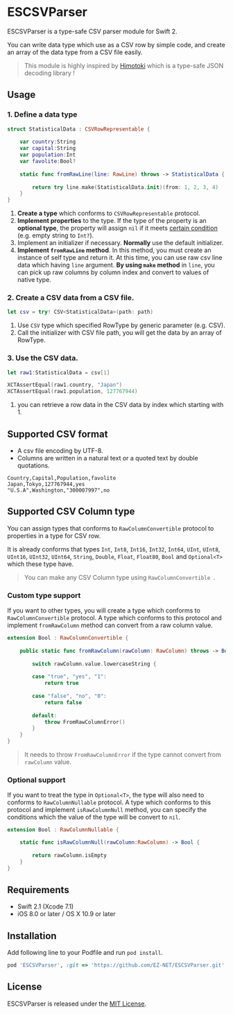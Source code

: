 # ESCSVParser

ESCSVParser is a type-safe CSV parser module for Swift 2.

You can write data type which use as a CSV row by simple code, and create an array of the data type from a CSV file easily.

> This module is highly inspired by [Himotoki](https://github.com/ikesyo/Himotoki) which is a type-safe JSON decoding library !

## Usage

### 1. Define a data type

```swift
struct StatisticalData : CSVRowRepresentable {
	
	var country:String
	var capital:String
	var population:Int
	var favolite:Bool?
	
	static func fromRawLine(line: RawLine) throws -> StatisticalData {
		
		return try line.make(StatisticalData.init)(from: 1, 2, 3, 4)
	}
}
```

1. **Create a type** which conforms to `CSVRowRepresentable` protocol.
2. **Implement properties** to the type. If the type of the property is an **optional type**, the property will assign `nil` if it meets [certain condition](#OptionalSupport) (e.g. empty string to `Int?`).
4. Implement an initializer if necessary. **Normally** use the default initializer.
5. **Implement `fromRawLine` method**. In this method, you must create an instance of self type and return it. At this time, you can use raw csv line data which having `line` argument. **By using `make` method** in `line`, you can pick up raw columns by column index and convert to values of native type.


### 2. Create a CSV data from a CSV file.

```swift
let csv = try! CSV<StatisticalData>(path: path)
```

1. Use `CSV` type which specified RowType by generic parameter (e.g. CSV<StatisticalData>).
2. Call the initializer with CSV file path, you will get the data by an array of RowType.

### 3. Use the CSV data.

```swift
let raw1:StatisticalData = csv[1]

XCTAssertEqual(raw1.country, "Japan")
XCTAssertEqual(raw1.population, 127767944)
```
1. you can retrieve a row data in the CSV data by index which starting with 1.

## Supported CSV format

* A csv file encoding by UTF-8.
* Columns are written in a natural text or a quoted text by double quotations.

```csv
Country,Capital,Population,favolite
Japan,Tokyo,127767944,yes
"U.S.A",Washington,"300007997",no
```

## Supported CSV Column type

You can assign types that conforms to `RawColumnConvertible` protocol to properties in a type for CSV row.

It is already conforms that types `Int`, `Int8`, `Int16`, `Int32`, `Int64`, `UInt`, `UInt8`, `UInt16`, `UInt32`, `UInt64`, `String`, `Double`, `Float`, `Float80`, `Bool` and `Optional<T>` which these type have.

> You can make any CSV Column type using `RawColumnConvertible `.

### Custom type support

If you want to other types, you will create a type which conforms to `RawColumnConvertible` protocol. A type which conforms to this protocol and implement `fromRawColumn` method can convert from a raw column value.

```swift
extension Bool : RawColumnConvertible {
	
	public static func fromRawColumn(rawColumn: RawColumn) throws -> Bool {
		
		switch rawColumn.value.lowercaseString {
			
		case "true", "yes", "1":
			return true
			
		case "false", "no", "0":
			return false
			
		default:
			throw FromRawColumnError()
		}
	}
}
```

> It needs to throw `FromRawColumnError` if the type cannot convert from `rawColumn` value.

### <a name="OptionalSupport">Optional support</a>

If you want to treat the type in `Optional<T>`, the type will also need to conforms to `RawColumnNullable` protocol. A type which conforms to this protocol and implement `isRawColumnNull` method, you can specify the conditions which the value of the type will be convert to `nil`.

```swift
extension Bool : RawColumnNullable {

	static func isRawColumnNull(rawColumn:RawColumn) -> Bool {
	
		return rawColumn.isEmpty
	}
}
```

## Requirements

* Swift 2.1 (Xcode 7.1)
* iOS 8.0 or later / OS X 10.9 or later

## Installation

Add following line to your Podfile and run `pod install`.

```ruby
pod 'ESCSVParser', :git => 'https://github.com/EZ-NET/ESCSVParser.git'
```

## License

ESCSVParser is released under the [MIT License](LICENSE.md).
